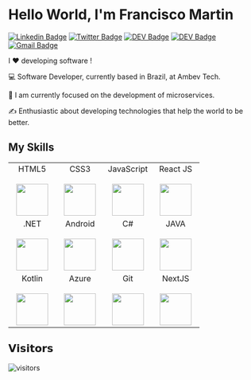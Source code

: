 # Hello World, I'm Francisco Martin

 [![Linkedin Badge](https://img.shields.io/badge/-franciscoamartin-blue?style=flat-square&logo=Linkedin&logoColor=white&link=https://www.linkedin.com/in/franciscoamartin/)](https://www.linkedin.com/in/franciscoamartin/) [![Twitter Badge](https://img.shields.io/badge/-@fmartin_br-1ca0f1?style=flat-square&labelColor=1ca0f1&logo=twitter&logoColor=white&link=https://twitter.com/fmartin_br
)](https://twitter.com/fmartin_br)
[![DEV Badge](https://img.shields.io/badge/-Portfolio-000?style=flat-square&logo=dev.to&logoColor=white&link=https://franciscoamartin.github.io)](https://franciscoamartin.github.io)
[![DEV Badge](https://img.shields.io/badge/-MarketingX-1E9?style=flat-square&logo=dev.to&logoColor=white&link=https://marketingexe.com.br)](https://marketingexe.com.br)
[![Gmail Badge](https://img.shields.io/badge/-franciscoaugustomartin@gmail.com-c14438?style=flat-square&logo=Gmail&logoColor=white&link=mailto:franciscoaugustomartin@gmail.com)](mailto:franciscoaugustomartin@gmail.com)


I ❤️ developing software !

:computer: Software Developer, currently based in Brazil, at Ambev Tech. 

:vulcan_salute: I am currently focused on the development of microservices.

:writing_hand: Enthusiastic about developing technologies that help the world to be better.

## My Skills

<table>
  <tbody>
    <tr valign="top">
      <td width="25%" align="center">
        <span>HTML5</span><br><br>
        <img height="64px" src="https://cdn.svgporn.com/logos/html-5.svg">
      </td>
      <td width="25%" align="center">
        <span>CSS3</span><br><br>
        <img height="64px" src="https://cdn.svgporn.com/logos/css-3.svg">
      </td>
      <td width="25%" align="center">
        <span>JavaScript</span><br><br>
        <img height="64px" src="https://cdn.svgporn.com/logos/javascript.svg">
      </td>
      <td width="25%" align="center">
        <span>React JS</span><br><br>
        <img height="64px" src="https://cdn.svgporn.com/logos/react.svg">
      </td>
    </tr>
    <tr valign="top">
      <td width="25%" align="center">
        <span>.NET</span><br><br>
        <img height="64px" src="https://cdn.svgporn.com/logos/dotnet.svg">
      </td>
      <td width="25%" align="center">
        <span>Android</span><br><br>
        <img height="64px" src="https://cdn.svgporn.com/logos/android-icon.svg">
      </td>
      <td width="25%" align="center">
        <span>C#</span><br><br>
        <img height="64px" src="https://cdn.svgporn.com/logos/c-sharp.svg">
      </td>
      <td width="25%" align="center">
        <span>JAVA</span><br><br>
        <img height="64px" src="https://cdn.svgporn.com/logos/java.svg">
      </td>
    </tr>
    <tr valign="top">
      <td width="25%" align="center">
        <span>Kotlin</span><br><br>
        <img height="64px" src="https://cdn.svgporn.com/logos/kotlin.svg">
      </td>
      <td width="25%" align="center">
        <span>Azure</span><br><br>
        <img height="64px" src="https://cdn.svgporn.com/logos/microsoft-azure.svg">
      </td>
      <td width="25%" align="center">
        <span>Git</span><br><br>
        <img height="64px" src="https://cdn.svgporn.com/logos/git.svg">
      </td>
     <td width="25%" align="center">
        <span>NextJS</span><br><br>
        <img height="64px" src="https://cdn.svgporn.com/logos/nextjs.svg">
      </td>
    </tr>
  </tbody>
</table>

## 𝗩𝗶𝘀𝗶𝘁𝗼𝗿𝘀

![visitors](https://visitor-badge.glitch.me/badge?page_id=franciscoamartin.franciscoamartin)
